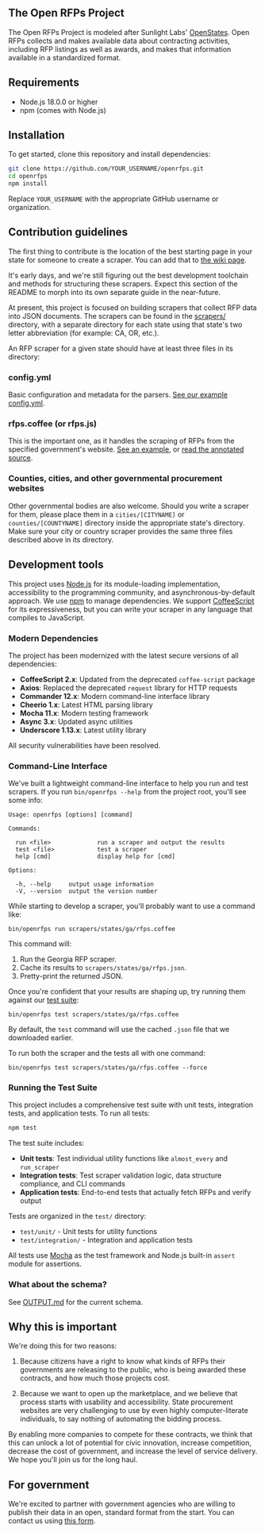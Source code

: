 ## The Open RFPs Project

The Open RFPs Project is modeled after Sunlight Labs' [OpenStates](https://github.com/sunlightlabs/openstates/tree/master/openstates). Open RFPs collects and makes available data about contracting activities, including RFP listings as well as awards, and makes that information available in a standardized format.

## Requirements

- Node.js 18.0.0 or higher
- npm (comes with Node.js)

## Installation

To get started, clone this repository and install dependencies:

```bash
git clone https://github.com/YOUR_USERNAME/openrfps.git
cd openrfps
npm install
```

Replace `YOUR_USERNAME` with the appropriate GitHub username or organization.

## Contribution guidelines
The first thing to contribute is the location of the best starting page in your state for someone to create a scraper. You can add that to [the wiki page](https://github.com/dobtco/openrfps/wiki/List-of-Procurement-Websites).

It's early days, and we're still figuring out the best development toolchain and methods for structuring these scrapers. Expect this section of the README to morph into its own separate guide in the near-future.

At present, this project is focused on building scrapers that collect RFP data into JSON documents. The scrapers can be found in the [scrapers/](https://github.com/dobtco/openrfps/tree/master/scrapers) directory, with a separate directory for each state using that state's two letter abbreviation (for example: CA, OR, etc.).

An RFP scraper for a given state should have at least three files in its directory:

### config.yml
Basic configuration and metadata for the parsers. [See our example config.yml](https://github.com/dobtco/openrfps/blob/master/scrapers/states/ga/config.yml).

### rfps.coffee (or rfps.js)
This is the important one, as it handles the scraping of RFPs from the specified government's website. [See an example](https://github.com/dobtco/openrfps/blob/master/scrapers/states/ga/rfps.coffee), or [read the annotated source](http://dobtco.github.io/openrfps/docs/rfps.html).

### Counties, cities, and other governmental procurement websites
Other governmental bodies are also welcome. Should you write a scraper for them, please place them in a `cities/[CITYNAME]` or `counties/[COUNTYNAME]` directory inside the appropriate state's directory. Make sure your city or country scraper provides the same three files described above in its directory.

## Development tools

This project uses [Node.js](http://nodejs.org/) for its module-loading implementation, accessibility to the programming community, and asynchronous-by-default approach. We use [npm](https://www.npmjs.org/) to manage dependencies. We support [CoffeeScript](http://coffeescript.org/) for its expressiveness, but you can write your scraper in any language that compiles to JavaScript.

### Modern Dependencies

The project has been modernized with the latest secure versions of all dependencies:

- **CoffeeScript 2.x**: Updated from the deprecated `coffee-script` package
- **Axios**: Replaced the deprecated `request` library for HTTP requests
- **Commander 12.x**: Modern command-line interface library
- **Cheerio 1.x**: Latest HTML parsing library
- **Mocha 11.x**: Modern testing framework
- **Async 3.x**: Updated async utilities
- **Underscore 1.13.x**: Latest utility library

All security vulnerabilities have been resolved.

### Command-Line Interface

We've built a lightweight command-line interface to help you run and test scrapers. If you run `bin/openrfps --help` from the project root, you'll see some info:

    Usage: openrfps [options] [command]

    Commands:

      run <file>             run a scraper and output the results
      test <file>            test a scraper
      help [cmd]             display help for [cmd]

    Options:

      -h, --help     output usage information
      -V, --version  output the version number

While starting to develop a scraper, you'll probably want to use a command like:

    bin/openrfps run scrapers/states/ga/rfps.coffee

This command will:

1. Run the Georgia RFP scraper.
2. Cache its results to `scrapers/states/ga/rfps.json`.
3. Pretty-print the returned JSON.

Once you're confident that your results are shaping up, try running them against our [test suite](https://github.com/dobtco/openrfps/blob/master/bin/openrfps-test):

    bin/openrfps test scrapers/states/ga/rfps.coffee

By default, the `test` command will use the cached `.json` file that we downloaded earlier.

To run both the scraper and the tests all with one command:

    bin/openrfps test scrapers/states/ga/rfps.coffee --force

### Running the Test Suite

This project includes a comprehensive test suite with unit tests, integration tests, and application tests. To run all tests:

```bash
npm test
```

The test suite includes:

- **Unit tests**: Test individual utility functions like `almost_every` and `run_scraper`
- **Integration tests**: Test scraper validation logic, data structure compliance, and CLI commands
- **Application tests**: End-to-end tests that actually fetch RFPs and verify output

Tests are organized in the `test/` directory:
- `test/unit/` - Unit tests for utility functions
- `test/integration/` - Integration and application tests

All tests use [Mocha](https://mochajs.org/) as the test framework and Node.js built-in `assert` module for assertions.

### What about the schema?
See [OUTPUT.md](https://github.com/dobtco/openrfps/blob/master/OUTPUT.md) for the current schema.

## Why this is important
We're doing this for two reasons:

1. Because citizens have a right to know what kinds of RFPs their governments are releasing to the public, who is being awarded these contracts, and how much those projects cost.

2. Because we want to open up the marketplace, and we believe that process starts with usability and accessibility. State procurement websites are very challenging to use by even highly computer-literate individuals, to say nothing of automating the bidding process.

By enabling more companies to compete for these contracts, we think that this can unlock a lot of potential for civic innovation, increase competition,  decrease the cost of government, and increase the level of service delivery. We hope you'll join us for the long haul.

## For government
We're excited to partner with government agencies who are willing to publish their data in an open, standard format from the start. You can contact us using [this form](https://screendoor.dobt.co/dobt/openrfps-government-interest-form).
